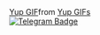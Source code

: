 <div class="tenor-gif-embed" data-postid="1702229487155149591" data-share-method="host" data-aspect-ratio="1.992" data-width="100%"><a href="https://tenor.com/view/yup-gif-1702229487155149591">Yup GIF</a>from <a href="https://tenor.com/search/yup-gifs">Yup GIFs</a></div> <script type="text/javascript" async src="https://tenor.com/embed.js"></script>
<div id="badges">
  <a href="www.t.me/rusyaev_dk">
  <img src="https://img.shields.io/badge/Telegram-blue?style=for-the-badge&logo=telegram&logoColor=white" alt="Telegram Badge"/>
  </a>
</div>


